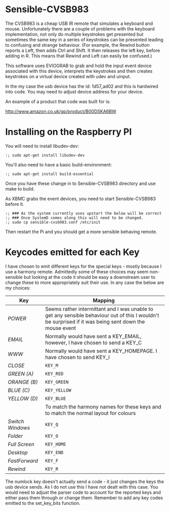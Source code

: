 Sensible-CVSB983
================

The CVSB983 is a cheap USB IR remote that simulates a keyboard and mouse.
Unfortunately there are a couple of problems with the keyboard implementation,
not only do multiple keystrokes get presented but sometimes the same key in a 
series of keystrokes can be presented leading to confusing and strange
behaviour. (For example, the Rewind button reports a Left, then adds Ctrl and
Shift. It then releases the left key, before adding in R. This means that Rewind
and Left can easily be confused.)

This software uses EVIOGRAB to grab and hold the input event device associated
with this device, interprets the keystrokes and then creates keystrokes on a 
virtual device created with udev and uinput.

In the my case the usb device has the id: 1d57_ad02 and this is hardwired into
code. You may need to adjust device address for your device.

An example of a product that code was built for is:

http://www.amazon.co.uk/gp/product/B00DSKA6BW

Installing on the Raspberry PI
==============================

You will need to install libudev-dev:

```
:; sudo apt-get install libudev-dev
```

You'll also need to have a basic build-environment:

```
:; sudo apt-get install build-essential
```

Once you have these change in to Sensible-CVSB983 directory and use make
to build.

As XBMC grabs the event devices, you need to start Sensible-CVSB983 before it.

```
:; ### As the system currently uses upstart the below will be correct
:; ### Once SystemD comes along this will need to be changed.
:; sudo cp sensible-cvsb983.conf /etc/init 
```

Then restart the Pi and you should get a more sensible behaving remote.

Keycodes emitted for each Key
=============================

I have chosen to emit different keys for the special keys - mostly because I 
use a harmony remote. Admittedly some of these choices may seem non-sensible
but looking at the code it should be easy a downstream user to change these to
more appropriately suit their use. In any case the below are my choices:

| Key | Mapping|
|-----|--------|
| *POWER*    | Seems rather intermittant and I was unable to get any sensible behaviour out of this I wouldn't be surprised if it was being sent down the mouse event
| *EMAIL*        | Normally would have sent a KEY_EMAIL, however, I have chosen to send a KEY_C 
| *WWW*          | Normally would have sent a KEY_HOMEPAGE. I have chosen to send KEY_I
| *CLOSE*        | `KEY_M`
| *GREEN (A)*    | `KEY_RED`
| *ORANGE (B)*   | `KEY_GREEN`
| *BLUE (C)*     | `KEY_YELLOW`
| *YELLOW (D)*   | `KEY_BLUE`
|                | To match the harmony names for these keys and to match the normal layout for colours
| *Switch Windows* | `KEY_Q`
| *Folder*       | `KEY_O`
| *Full Screen*  | `KEY_HOME`
| *Desktop*      |       `KEY_END`
| *FastForward*  | `KEY_F`
| *Rewind*       | `KEY_R`

The numlock key doesn't actually send a code - it just changes the keys the usb device sends. As I do not use this
I have not dealt with this case. You would need to adjust the parser code to account for the reported keys and either
pass them through or change them. Remember to add any key codes emitted to the set_key_bits function.

